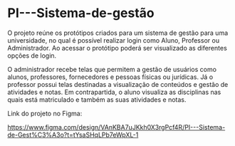 # PI---Sistema-de-gestão
O projeto reúne os protótipos criados para um sistema de gestão para uma universidade, no qual é possível realizar login como Aluno, Professor ou Administrador.
Ao acessar o protótipo poderá ser visualizado as diferentes opções de login.

O administrador recebe telas que permitem a gestão de usuários como alunos, professores, fornecedores e pessoas físicas ou jurídicas.
Já o professor possui telas destinadas a visualização de conteúdos e gestão de atividades e notas.
Em contrapartida, o aluno visualiza as disciplinas nas quais está matriculado e também as suas atividades e notas.

Link do projeto no Figma:

https://www.figma.com/design/VAnKBA7uJKkh0X3rgPcf4R/PI---Sistema-de-Gest%C3%A3o?t=tYsaSHqLPb7eWpXL-1
